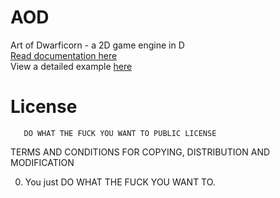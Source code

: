 # AOD
Art of Dwarficorn - a 2D game engine in D<br>
<a href="https://aodq.github.io/pages/documents/AOD/AOD.html">Read documentation here</a><br>
View a detailed example <a href="https://github.com/aodq/example-aod-pong">here</a><br>



# License
       DO WHAT THE FUCK YOU WANT TO PUBLIC LICENSE 
   TERMS AND CONDITIONS FOR COPYING, DISTRIBUTION AND MODIFICATION 

  0. You just DO WHAT THE FUCK YOU WANT TO.
